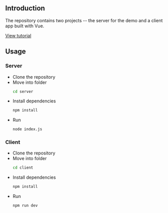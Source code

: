 ## Introduction

The repository contains two projects -- the server for the demo and a client app built with Vue.

[View tutorial](https://pusher.com/tutorials/photo-feed-vuejs)

## Usage

### Server
- Clone the repository
- Move into folder
  ```bash
  cd server
  ```
- Install dependencies
  ```bash
  npm install
  ```
- Run
  ```bash
  node index.js
  ```

### Client
- Clone the repository
- Move into folder
  ```bash
  cd client
  ```
- Install dependencies
  ```bash
  npm install
  ```
- Run
  ```bash
  npm run dev
  ```
